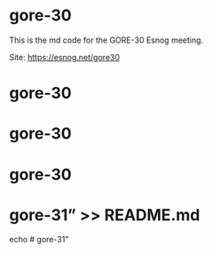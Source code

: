 # gore-30

This is the md code for the GORE-30 Esnog meeting. 

Site: https://esnog.net/gore30
# gore-30
# gore-30
# gore-30
# gore-31” >> README.md

echo # gore-31”
